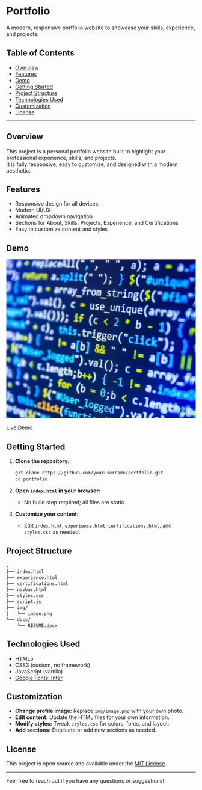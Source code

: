 # Portfolio

A modern, responsive portfolio website to showcase your skills, experience, and projects.

## Table of Contents

- [Overview](#overview)
- [Features](#features)
- [Demo](#demo)
- [Getting Started](#getting-started)
- [Project Structure](#project-structure)
- [Technologies Used](#technologies-used)
- [Customization](#customization)
- [License](#license)

---

## Overview

This project is a personal portfolio website built to highlight your professional experience, skills, and projects.  
It is fully responsive, easy to customize, and designed with a modern aesthetic.

## Features

- Responsive design for all devices
- Modern UI/UX
- Animated dropdown navigation
- Sections for About, Skills, Projects, Experience, and Certifications
- Easy to customize content and styles

## Demo

![Portfolio Screenshot](./img/image.png)

[Live Demo](#) <!-- Replace with your deployed site URL -->

## Getting Started

1. **Clone the repository:**

   ```bash
   git clone https://github.com/yourusername/portfolio.git
   cd portfolio
   ```

2. **Open `index.html` in your browser:**

   - No build step required; all files are static.

3. **Customize your content:**
   - Edit `index.html`, `experience.html`, `certifications.html`, and `styles.css` as needed.

## Project Structure

```
.
├── index.html
├── experience.html
├── certifications.html
├── navbar.html
├── styles.css
├── script.js
├── img/
│   └── image.png
└── docs/
    └── RESUME.docx
```

## Technologies Used

- HTML5
- CSS3 (custom, no framework)
- JavaScript (vanilla)
- [Google Fonts: Inter](https://fonts.google.com/specimen/Inter)

## Customization

- **Change profile image:** Replace `img/image.png` with your own photo.
- **Edit content:** Update the HTML files for your own information.
- **Modify styles:** Tweak `styles.css` for colors, fonts, and layout.
- **Add sections:** Duplicate or add new sections as needed.

## License

This project is open source and available under the [MIT License](LICENSE).

---

Feel free to reach out if you have any questions or suggestions!
